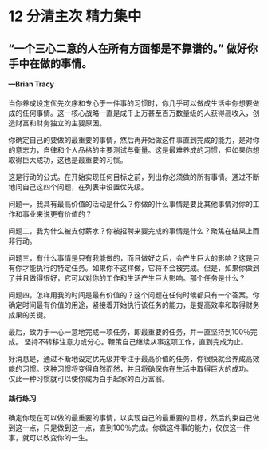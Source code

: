 # 12 分清主次 精力集中

## “一个三心二意的人在所有方面都是不靠谱的。” 做好你手中在做的事情。

#### —Brian Tracy

​ 当你养成设定优先次序和专心于一件事的习惯时，你几乎可以做成生活中你想要做成的任何事情。这一核心战略一直是成千上万甚至百万数量级的人获得高收入，创造财富和财务独立的主要原因。

​ 你确定自己的要做的最重要的事情，然后再开始做这件事直到完成的能力，是对你的意志力，自律和个人品格的主要测试与衡量。这是最难养成的习惯，但如果你想取得巨大成功，这也是最重要的习惯。

​ 这是行动的公式。在开始实现任何目标之前，列出你必须做的所有事情。通过不断地问自己这四个问题，在列表中设置优先级。

​ 问题一，我具有最高价值的活动是什么？你做的什么事情是要比其他事情对你的工作和事业来说更有价值的？

​ 问题二，我为什么被支付薪水？你被招聘来要完成的事情是什么？聚焦在结果上而非行动。

​ 问题三，有什么事情是只有我能做的，而且做好之后，会产生巨大的影响？这是只有你才能执行的特定任务。如果你不这样做，它将不会被完成。但是，如果你做到了并且做得很好，它可以对你的工作和生活产生巨大影响。那个任务是什么？

​ 问题四，怎样用我的时间是最有价值的？这个问题在任何时候都只有一个答案。你确定时间最有价值的用途，紧接着开始执行该任务的能力，是提高效率和取得财务成果的关键。

​ 最后，致力于一心一意地完成一项任务，即最重要的任务，并一直坚持到100％完成。 坚持不转移注意力或分心。鞭策自己继续从事这项工作，直到完成为止。

​ 好消息是，通过不断地设定优先级并专注于最高价值的任务，你很快就会养成高效能的习惯。这种习惯将变得自然而然，并且将确保你在生活中取得巨大的成功。 仅此一种习惯就可以使你成为白手起家的百万富翁。

#### 践行练习

确定你现在可以做的最重要的事情，以实现自己的最重要的目标，然后约束自己做到这一点，只是做到这一点，直到100％完成。你做这件事的能力，仅仅这一件事，就可以改变你的一生。

